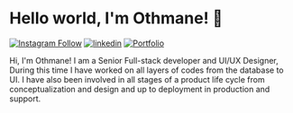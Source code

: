 # Hello world, I'm Othmane! 👋

[![Instagram Follow](https://img.shields.io/badge/Instagram-E4405F?style=for-the-badge&logo=instagram&logoColor=white)](https://www.instagram.com/iietmoon/?hl=en)
[![linkedin](https://img.shields.io/badge/Linkedin-2867B2?style=for-the-badge&logo=linkedin&logoColor=white)](https://www.linkedin.com/in/iietmoon/)
[![Portfolio ](https://img.shields.io/badge/My%20portfolio-FFF?style=for-the-badge&logo=website&Color=black)](https://iietmoon.me/)


Hi, I'm Othmane! I am a Senior Full-stack developer and UI/UX Designer, During this time I have worked on all layers of codes from the database to UI. I have also been involved in all stages of a product life cycle from conceptualization and design and up to deployment in production and support.
